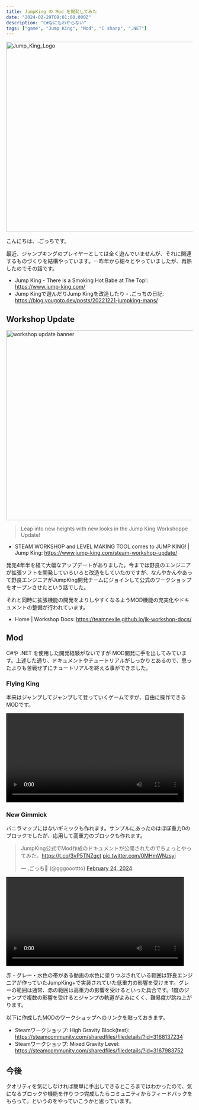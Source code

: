 ```yaml
---
title: JumpKing の Mod を開発してみた
date: "2024-02-29T09:01:00.000Z"
description: "C#なにもわからない"
tags: ["game", "Jump King", "Mod", "C sharp", ".NET"]
---
```


<img width="512" alt="Jump_King_Logo" src="/assets/images/posts/20240229-jumpking-mod/Jump_King_Logo.png">

こんにちは、.ごっちです。

最近、ジャンプキングのプレイヤーとしては全く遊んでいませんが、それに関連するものづくりを結構やっています。一昨年から細々とやっていましたが、再熱したのでその話です。

- Jump King - There is a Smoking Hot Babe at The Top!: https://www.jump-king.com/
- Jump Kingで遊んだりJump Kingを改造したり - .ごっちの日記: https://blog.yougoto.dev/posts/20221221-jumpking-maps/

## Workshop Update

<img width="512" alt="workshop update banner" src="/assets/images/posts/20240229-jumpking-mod/workshop_update.webp">

> Leap into new heights with new looks in the Jump King Workshoppe Update!

- STEAM WORKSHOP and LEVEL MAKING TOOL comes to JUMP KING! | Jump King: https://www.jump-king.com/steam-workshop-update/

発売4年半を経て大幅なアップデートがありました。今までは野良のエンジニアが拡張ソフトを開発していろいろと改造をしていたのですが、なんやかんやあって野良エンジニアがJumpKing開発チームにジョインして公式のワークショップをオープンさせたという話でした。

それと同時に拡張機能の開発をよりしやすくなるようMOD機能の充実化やドキュメントの整備が行われています。

- Home | Workshop Docs: https://teamnexile.github.io/jk-workshop-docs/

## Mod

C#や .NET を使用した開発経験がないですが MOD開発に手を出してみています。上述した通り、ドキュメントやチュートリアルがしっかりとあるので、思ったよりも苦戦せずにチュートリアルを終える事ができました。

### Flying King

本来はジャンプしてジャンプして登っていくゲームですが、自由に操作できるMODです。

<video controls width="480" alt="シーケンス 01.mp4 (9.6 MB)" src="https://esa-storage-tokyo.s3-ap-northeast-1.amazonaws.com/uploads/production/attachments/10836/2024/02/29/43446/a058088b-8d87-49e3-aa5a-38c726db8347.mp4"></video>

### New Gimmick

バニラマップにはないギミックも作れます。サンプルにあったのはほぼ重力0のブロックでしたが、応用して高重力のブロックも作れます。

<blockquote class="twitter-tweet"><p lang="ja" dir="ltr">JumpKing公式でMod作成のドキュメントが公開されたのでちょっとやってみた。<a href="https://t.co/3vP5TNZgct">https://t.co/3vP5TNZgct</a> <a href="https://t.co/0MHmWNzsyj">pic.twitter.com/0MHmWNzsyj</a></p>&mdash; .ごっち📝 (@gggooottto) <a href="https://twitter.com/gggooottto/status/1761200348457574435?ref_src=twsrc%5Etfw">February 24, 2024</a></blockquote> <script async src="https://platform.twitter.com/widgets.js" charset="utf-8"></script>

<video controls width="480" alt="SPOILER_2024-02-25_19-45-23_-_Trim.mp4 (6.3 MB)" src="https://esa-storage-tokyo.s3-ap-northeast-1.amazonaws.com/uploads/production/attachments/10836/2024/02/29/43446/707e0a1f-b7f9-451d-83b9-7b806d6f362a.mp4"></video>

赤・グレー・水色の帯がある動画の水色に塗りつぶされている範囲は野良エンジニアが作っていたJumpKing+で実装されていた低重力の影響を受けます。グレーの範囲は通常、赤の範囲は高重力の影響を受けるといった具合です。1度のジャンプで複数の影響を受けるとジャンプの軌道がよみにくく、難易度が跳ね上がります。

以下に作成したMODのワークショップへのリンクを貼っておきます。

- Steamワークショップ::High Gravity Block(test): https://steamcommunity.com/sharedfiles/filedetails/?id=3168137234
- Steamワークショップ::Mixed Gravity Level: https://steamcommunity.com/sharedfiles/filedetails/?id=3167983752

## 今後

クオリティを気にしなければ簡単に手出しできるところまではわかったので、気になるブロックや機能を作りつつ完成したらコミュニティからフィードバックをもらって。というのをやっていこうかと思っています。
